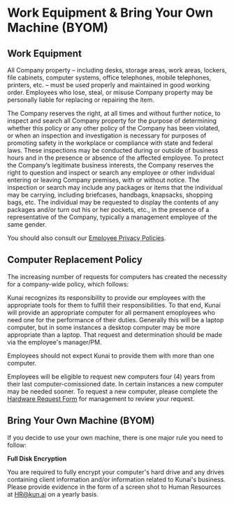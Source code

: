 # Work Equipment & Bring Your Own Machine (BYOM)

## Work Equipment

All Company property – including desks, storage areas, work areas, lockers, file cabinets, computer systems, office telephones, mobile telephones, printers, etc. – must be used properly and maintained in good working order. Employees who lose, steal, or misuse Company property may be personally liable for replacing or repairing the item.

The Company reserves the right, at all times and without further notice, to inspect and search all Company property for the purpose of determining whether this policy or any other policy of the Company has been violated, or when an inspection and investigation is necessary for purposes of promoting safety in the workplace or compliance with state and federal laws. These inspections may be conducted during or outside of business hours and in the presence or absence of the affected employee. To protect the Company’s legitimate business interests, the Company reserves the right to question and inspect or search any employee or other individual entering or leaving Company premises, with or without notice. The inspection or search may include any packages or items that the individual may be carrying, including briefcases, handbags, knapsacks, shopping bags, etc. The individual may be requested to display the contents of any packages and/or turn out his or her pockets, etc., in the presence of a representative of the Company, typically a management employee of the same gender.

You should also consult our [Employee Privacy Policies](https://github.com/btorreskunai/Kunai-handbook/blob/master/2.%20Policies%20%26%20Procedures/P.%20Employee%20Privacy:%20Workspace%2C%20Email%2C%20Internet.md).

## Computer Replacement Policy

The increasing number of requests for computers has created the necessity for a company-wide policy, which follows:

Kunai recognizes its responsibility to provide our employees with the appropriate tools for them to fulfill their responsibilities. To that end, Kunai will provide an appropriate computer for all permanent emoployees who need one for the performance of their duties. Generally this will be a laptop computer, but in some instances a desktop computer may be more appropriate than a laptop. That request and determination should be made via the employee's manager/PM. 

Employees should not expect Kunai to provide them with more than one computer. 

Employees will be eligible to request new computers four (4) years from their last computer-comissioned date. In certain instances a new computer may be needed sooner. To request a new computer, please complete the [Hardware Request Form](https://docs.google.com/forms/d/e/1FAIpQLScb8OpEhvZxV-cfLf79En2wBniru1IbPRPrX3ZWXM60X3ROeg/viewform?usp=sf_link) for management to review your request. 

## Bring Your Own Machine (BYOM)

If you decide to use your own machine, there is one major rule you need to follow: 

**Full Disk Encryption**

You are required to fully encrypt your computer's hard drive and any drives containing client information and/or information related to Kunai's business. Please provide evidence in the form of a screen shot to Human Resources at HR@kun.ai on a yearly basis.
